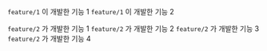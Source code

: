 `feature/1` 이 개발한 기능 1
`feature/1` 이 개발한 기능 2

`feature/2` 가 개발한 기능 1
`feature/2` 가 개발한 기능 2
`feature/2` 가 개발한 기능 3
`feature/2` 가 개발한 기능 4
